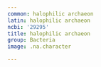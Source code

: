 ```yaml
---
common: halophilic archaeon
latin: halophilic archaeon
ncbi: '29295'
title: halophilic archaeon
group: Bacteria
image: .na.character

---
```

